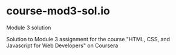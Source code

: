 # course-mod3-sol.io
Module 3 solution

Solution to Module 3 assignment for the course "HTML, CSS, and Javascript for Web Developers" on Coursera
